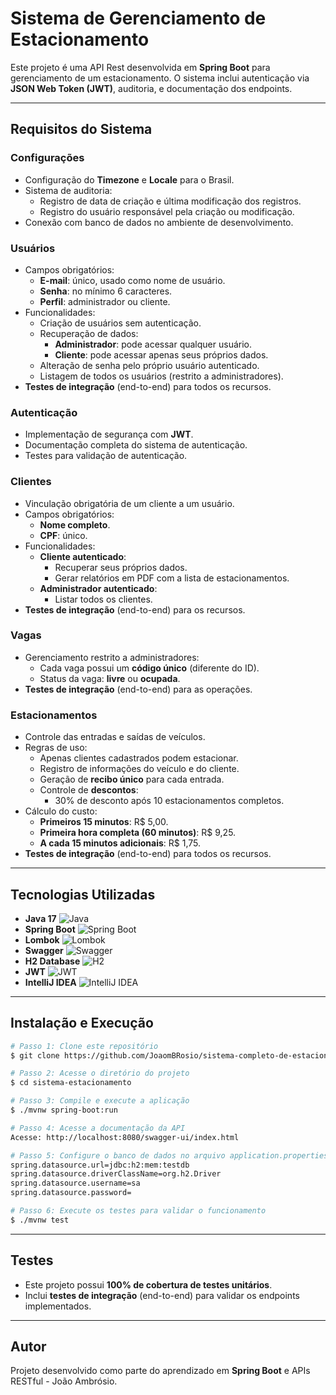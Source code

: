 # Sistema de Gerenciamento de Estacionamento

Este projeto é uma API Rest desenvolvida em **Spring Boot** para gerenciamento de um estacionamento. O sistema inclui autenticação via **JSON Web Token (JWT)**, auditoria, e documentação dos endpoints.

---

## Requisitos do Sistema

### Configurações
- Configuração do **Timezone** e **Locale** para o Brasil.
- Sistema de auditoria:
  - Registro de data de criação e última modificação dos registros.
  - Registro do usuário responsável pela criação ou modificação.
- Conexão com banco de dados no ambiente de desenvolvimento.

### Usuários
- Campos obrigatórios:
  - **E-mail**: único, usado como nome de usuário.
  - **Senha**: no mínimo 6 caracteres.
  - **Perfil**: administrador ou cliente.
- Funcionalidades:
  - Criação de usuários sem autenticação.
  - Recuperação de dados:
    - **Administrador**: pode acessar qualquer usuário.
    - **Cliente**: pode acessar apenas seus próprios dados.
  - Alteração de senha pelo próprio usuário autenticado.
  - Listagem de todos os usuários (restrito a administradores).
- **Testes de integração** (end-to-end) para todos os recursos.

### Autenticação
- Implementação de segurança com **JWT**.
- Documentação completa do sistema de autenticação.
- Testes para validação de autenticação.

### Clientes
- Vinculação obrigatória de um cliente a um usuário.
- Campos obrigatórios:
  - **Nome completo**.
  - **CPF**: único.
- Funcionalidades:
  - **Cliente autenticado**:
    - Recuperar seus próprios dados.
    - Gerar relatórios em PDF com a lista de estacionamentos.
  - **Administrador autenticado**:
    - Listar todos os clientes.
- **Testes de integração** (end-to-end) para os recursos.

### Vagas
- Gerenciamento restrito a administradores:
  - Cada vaga possui um **código único** (diferente do ID).
  - Status da vaga: **livre** ou **ocupada**.
- **Testes de integração** (end-to-end) para as operações.

### Estacionamentos
- Controle das entradas e saídas de veículos.
- Regras de uso:
  - Apenas clientes cadastrados podem estacionar.
  - Registro de informações do veículo e do cliente.
  - Geração de **recibo único** para cada entrada.
  - Controle de **descontos**:
    - 30% de desconto após 10 estacionamentos completos.
- Cálculo do custo:
  - **Primeiros 15 minutos**: R$ 5,00.
  - **Primeira hora completa (60 minutos)**: R$ 9,25.
  - **A cada 15 minutos adicionais**: R$ 1,75.
- **Testes de integração** (end-to-end) para todos os recursos.

---

## Tecnologias Utilizadas
- **Java 17** ![Java](https://img.shields.io/badge/Java-17-007396?logo=java)
- **Spring Boot** ![Spring Boot](https://img.shields.io/badge/Spring%20Boot-2.5.4-6DB33F?logo=spring-boot)
- **Lombok** ![Lombok](https://img.shields.io/badge/Lombok-1.18.20-FF6347?logo=lombok)
- **Swagger** ![Swagger](https://img.shields.io/badge/Swagger-3.0-85EA2D?logo=swagger)
- **H2 Database** ![H2](https://img.shields.io/badge/H2-1.4.200-003545?logo=h2)
- **JWT** ![JWT](https://img.shields.io/badge/JWT-0.9.1-000000?logo=json-web-tokens)
- **IntelliJ IDEA** ![IntelliJ IDEA](https://img.shields.io/badge/IntelliJ%20IDEA-2021.2-000000?logo=intellij-idea)

---

## Instalação e Execução

```bash
# Passo 1: Clone este repositório
$ git clone https://github.com/JoaomBRosio/sistema-completo-de-estacionamento.git

# Passo 2: Acesse o diretório do projeto
$ cd sistema-estacionamento

# Passo 3: Compile e execute a aplicação
$ ./mvnw spring-boot:run

# Passo 4: Acesse a documentação da API
Acesse: http://localhost:8080/swagger-ui/index.html

# Passo 5: Configure o banco de dados no arquivo application.properties, se necessário
spring.datasource.url=jdbc:h2:mem:testdb
spring.datasource.driverClassName=org.h2.Driver
spring.datasource.username=sa
spring.datasource.password=

# Passo 6: Execute os testes para validar o funcionamento
$ ./mvnw test
```

---

## Testes
- Este projeto possui **100% de cobertura de testes unitários**.
- Inclui **testes de integração** (end-to-end) para validar os endpoints implementados.
---

## Autor
Projeto desenvolvido como parte do aprendizado em **Spring Boot** e APIs RESTful - João Ambrósio.
